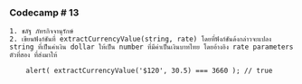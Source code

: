 ### Codecamp # 13

    1. ชลัฐ ภัทรกิจจานุรักษ์
    2. เขียนฟังก์ชันที่ extractCurrencyValue(string, rate) โดยที่ฟังก์ชันด้งกล่าวจะแปลง string ที่เป็นค่าเงิน dollar ให้เป็น number ที่มีค่าเป็นเงินบาทไทย โดยอ้างอิง rate parameters ตัวที่สอง ที่ส่งมาให้

        alert( extractCurrencyValue('$120', 30.5) === 3660 ); // true
